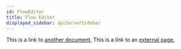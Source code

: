 ```yaml
---
id: FlowEditor
title: Flow Editor
displayed_sidebar: apiServerSidebar
---
```


This is a link to [another document.](doc3.md) This is a link to an [external page.](http://www.example.com)
